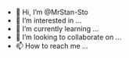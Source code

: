 - 👋 Hi, I’m @MrStan-Sto
- 👀 I’m interested in ...
- 🌱 I’m currently learning ...
- 💞️ I’m looking to collaborate on ...
- 📫 How to reach me ...

<!---
MrStan-Sto/MrStan-Sto is a ✨ special ✨ repository because its `README.md` (this file) appears on your GitHub profile.
You can click the Preview link to take a look at your changes.
--->
